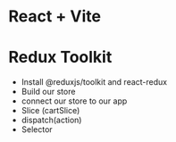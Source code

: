 # React + Vite

# Redux Toolkit

- Install @reduxjs/toolkit and react-redux
- Build our store
- connect our store to our app
- Slice (cartSlice)
- dispatch(action)
- Selector

